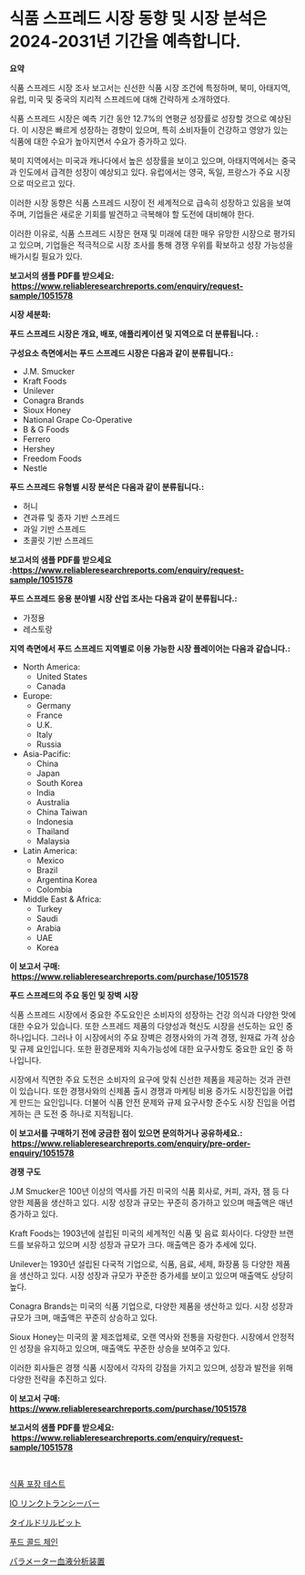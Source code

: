 <p><h1>식품 스프레드 시장 동향 및 시장 분석은 2024-2031년 기간을 예측합니다.</h1></p><p><strong>요약</strong></p>
<p><p>식품 스프레드 시장 조사 보고서는 신선한 식품 시장 조건에 특정하며, 북미, 아태지역, 유럽, 미국 및 중국의 지리적 스프레드에 대해 간략하게 소개하였다. </p><p>식품 스프레드 시장은 예측 기간 동안 12.7%의 연평균 성장률로 성장할 것으로 예상된다. 이 시장은 빠르게 성장하는 경향이 있으며, 특히 소비자들이 건강하고 영양가 있는 식품에 대한 수요가 높아지면서 수요가 증가하고 있다.</p><p>북미 지역에서는 미국과 캐나다에서 높은 성장률을 보이고 있으며, 아태지역에서는 중국과 인도에서 급격한 성장이 예상되고 있다. 유럽에서는 영국, 독일, 프랑스가 주요 시장으로 떠오르고 있다.</p><p>이러한 시장 동향은 식품 스프레드 시장이 전 세계적으로 급속히 성장하고 있음을 보여주며, 기업들은 새로운 기회를 발견하고 극복해야 할 도전에 대비해야 한다.</p><p>이러한 이유로, 식품 스프레드 시장은 현재 및 미래에 대한 매우 유망한 시장으로 평가되고 있으며, 기업들은 적극적으로 시장 조사를 통해 경쟁 우위를 확보하고 성장 가능성을 배가시킬 필요가 있다.</p></p>
<p><strong>보고서의 샘플 PDF를 받으세요: &nbsp;<a href="https://www.reliableresearchreports.com/enquiry/request-sample/1051578">https://www.reliableresearchreports.com/enquiry/request-sample/1051578</a></strong></p>
<p><strong>시장 세분화:</strong></p>
<p><strong> 푸드 스프레드 시장은 개요, 배포, 애플리케이션 및 지역으로 더 분류됩니다. :</strong></p>
<p><strong>구성요소 측면에서는 푸드 스프레드 시장은 다음과 같이 분류됩니다.:</strong></p>
<p><ul><li>J.M. Smucker</li><li>Kraft Foods</li><li>Unilever</li><li>Conagra Brands</li><li>Sioux Honey</li><li>National Grape Co-Operative</li><li>B & G Foods</li><li>Ferrero</li><li>Hershey</li><li>Freedom Foods</li><li>Nestle</li></ul></p>
<p><strong> 푸드 스프레드 유형별 시장 분석은 다음과 같이 분류됩니다.:</strong></p>
<p><ul><li>허니</li><li>견과류 및 종자 기반 스프레드</li><li>과일 기반 스프레드</li><li>초콜릿 기반 스프레드</li></ul></p>
<p><strong>보고서의 샘플 PDF를 받으세요 :<a href="https://www.reliableresearchreports.com/enquiry/request-sample/1051578">https://www.reliableresearchreports.com/enquiry/request-sample/1051578</a></strong></p>
<p><strong> 푸드 스프레드 응용 분야별 시장 산업 조사는 다음과 같이 분류됩니다.:</strong></p>
<p><ul><li>가정용</li><li>레스토랑</li></ul></p>
<p><strong>지역 측면에서 푸드 스프레드 지역별로 이용 가능한 시장 플레이어는 다음과 같습니다.:</strong></p>
<p><ul>
    <li>
        North America:
        <ul>
            <li>United States</li>
            <li>Canada</li>
        </ul>
    </li>
    <li>
        Europe:
        <ul>
            <li>Germany</li>
            <li>France</li>
            <li>U.K.</li>
            <li>Italy</li>
            <li>Russia</li>
        </ul>
    </li>
    <li>
        Asia-Pacific:
        <ul>
            <li>China</li>
            <li>Japan</li>
            <li>South Korea</li>
            <li>India</li>
            <li>Australia</li>
            <li>China Taiwan</li>
            <li>Indonesia</li>
            <li>Thailand</li>
            <li>Malaysia</li>
        </ul>
    </li>
    <li>
        Latin America:
        <ul>
            <li>Mexico</li>
            <li>Brazil</li>
            <li>Argentina Korea</li>
            <li>Colombia</li>
        </ul>
    </li>
    <li>
        Middle East & Africa:
        <ul>
            <li>Turkey</li>
            <li>Saudi</li>
            <li>Arabia</li>
            <li>UAE</li>
            <li>Korea</li>
        </ul>
    </li>
    </ul></p>
<p><strong>이 보고서 구매: &nbsp;<a href="https://www.reliableresearchreports.com/purchase/1051578">https://www.reliableresearchreports.com/purchase/1051578</a></strong></p>
<p><strong>푸드 스프레드의 주요 동인 및 장벽 시장</strong></p>
<p><p>식품 스프레드 시장에서 중요한 주도요인은 소비자의 성장하는 건강 의식과 다양한 맛에 대한 수요가 있습니다. 또한 스프레드 제품의 다양성과 혁신도 시장을 선도하는 요인 중 하나입니다. 그러나 이 시장에서의 주요 장벽은 경쟁사와의 가격 경쟁, 원재료 가격 상승 및 규제 요인입니다. 또한 환경문제와 지속가능성에 대한 요구사항도 중요한 요인 중 하나입니다.</p><p>시장에서 직면한 주요 도전은 소비자의 요구에 맞춰 신선한 제품을 제공하는 것과 관련이 있습니다. 또한 경쟁사와의 신제품 출시 경쟁과 마케팅 비용 증가도 시장진입을 어렵게 만드는 요인입니다. 더불어 식품 안전 문제와 규제 요구사항 준수도 시장 진입을 어렵게하는 큰 도전 중 하나로 지적됩니다.</p></p>
<p><strong>이 보고서를 구매하기 전에 궁금한 점이 있으면 문의하거나 공유하세요.: &nbsp;<a href="https://www.reliableresearchreports.com/enquiry/pre-order-enquiry/1051578">https://www.reliableresearchreports.com/enquiry/pre-order-enquiry/1051578</a></strong></p>
<p><strong>경쟁 구도</strong></p>
<p><p>J.M Smucker은 100년 이상의 역사를 가진 미국의 식품 회사로, 커피, 과자, 잼 등 다양한 제품을 생산하고 있다. 시장 성장과 규모는 꾸준히 증가하고 있으며 매출액은 매년 증가하고 있다.</p><p>Kraft Foods는 1903년에 설립된 미국의 세계적인 식품 및 음료 회사이다. 다양한 브랜드를 보유하고 있으며 시장 성장과 규모가 크다. 매출액은 증가 추세에 있다.</p><p>Unilever는 1930년 설립된 다국적 기업으로, 식품, 음료, 세제, 화장품 등 다양한 제품을 생산하고 있다. 시장 성장과 규모가 꾸준한 증가세를 보이고 있으며 매출액도 상당히 높다.</p><p>Conagra Brands는 미국의 식품 기업으로, 다양한 제품을 생산하고 있다. 시장 성장과 규모가 크며, 매출액은 꾸준히 상승하고 있다.</p><p>Sioux Honey는 미국의 꿀 제조업체로, 오랜 역사와 전통을 자랑한다. 시장에서 안정적인 성장을 유지하고 있으며, 매출액도 꾸준한 상승을 보여주고 있다.</p><p>이러한 회사들은 경쟁 식품 시장에서 각자의 강점을 가지고 있으며, 성장과 발전을 위해 다양한 전략을 추진하고 있다.</p></p>
<p><strong>이 보고서 구매: &nbsp; <a href="https://www.reliableresearchreports.com/purchase/1051578">https://www.reliableresearchreports.com/purchase/1051578</a></strong></p>
<p><strong>보고서의 샘플 PDF를 받으세요: &nbsp;<a href="https://www.reliableresearchreports.com/enquiry/request-sample/1051578">https://www.reliableresearchreports.com/enquiry/request-sample/1051578</a></strong><strong></strong></p>
<p>&nbsp;</p>
<p><p><a href="https://github.com/Penelolack456456/Market-Research-Report-List-1/blob/main/80973968765.md">식품 포장 테스트</a></p><p><a href="https://medium.com/@sashabeier2023/io%E3%83%AA%E3%83%B3%E3%82%AF%E3%83%88%E3%83%A9%E3%83%B3%E3%82%B7%E3%83%BC%E3%83%90%E3%81%AE%E5%B8%82%E5%A0%B4%E5%88%86%E6%9E%90%E3%81%A82024%E5%B9%B4%E3%81%8B%E3%82%892031%E5%B9%B4%E3%81%BE%E3%81%A7%E3%81%AE%E6%9C%9F%E9%96%93%E3%81%AE%E3%82%B5%E3%82%A4%E3%82%BA%E4%BA%88%E6%B8%AC-a71a41332fd5">IO リンクトランシーバー</a></p><p><a href="https://github.com/cbigkbh02719/Market-Research-Report-List-1/blob/main/97056159513.md">タイルドリルビット</a></p><p><a href="https://github.com/vsr06p4p49/Market-Research-Report-List-1/blob/main/35850208764.md">푸드 콜드 체인</a></p><p><a href="https://github.com/ReganWisoky2023/Market-Research-Report-List-1/blob/main/94318509514.md">パラメーター血液分析装置</a></p></p>